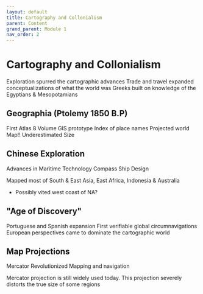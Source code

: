 ```yaml
---
layout: default
title: Cartography and Collonialism
parent: Content
grand_parent: Module 1
nav_order: 2
---
```



# Cartography and Collonialism


Exploration spurred the cartographic advances
Trade and travel expanded conceptualizations of what the world was
Greeks built on knowledge of the Egyptians & Mesopotamians

## Geographia (Ptolemy 1850 B.P)

First Atlas
8 Volume GIS prototype
Index of place names
Projected world Map!!
Underestimated Size


## Chinese Exploration

Advances in Maritime Technology
Compass
Ship Design

Mapped most of South & East Asia, East Africa, Indonesia & Australia

* Possibly vited west coast of NA?


## "Age of Discovery"

Portuguese and Spanish expansion
First verifiable global circumnavigations
European perspectives came to dominate the cartographic world

## Map Projections

Mercator
Revolutionized Mapping and navigation


Mercator projection is still widely used today.
This projection severely distorts the true size of some regions




